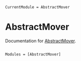 ```@meta
CurrentModule = AbstractMover
```

# AbstractMover

Documentation for [AbstractMover](https://github.com/pjsjipt/AbstractMover.jl).

```@index
```

```@autodocs
Modules = [AbstractMover]
```

